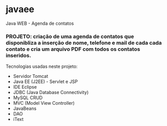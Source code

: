 # javaee
Java WEB - Agenda de contatos

### PROJETO: criação de uma agenda de contatos que disponibliza a inserção de nome, telefone e mail de cada cada contato e cria um arquivo PDF com todos os contatos inseridos.

Tecnologias usadas neste projeto:
* Servidor Tomcat
* Java EE (J2EE) - Servlet e JSP
* IDE Eclipse
* JDBC (Java Database Connectivity)
* MySQL CRUD
* MVC (Model View Controller)
* JavaBeans
* DAO
* iText
